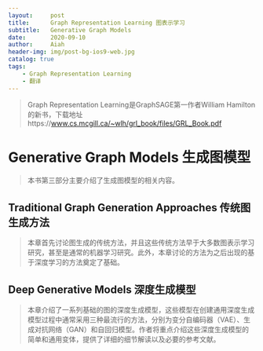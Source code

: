```yaml
---
layout:     post
title:      Graph Representation Learning 图表示学习
subtitle:   Generative Graph Models
date:       2020-09-10
author:     Aiah
header-img: img/post-bg-ios9-web.jpg
catalog: true
tags:
    - Graph Representation Learning
    - 翻译
---
```

>Graph Representation Learning是GraphSAGE第一作者William Hamilton的新书，下载地址https://www.cs.mcgill.ca/~wlh/grl_book/files/GRL_Book.pdf

# Generative Graph Models 生成图模型

>本书第三部分主要介绍了生成图模型的相关内容。

## Traditional Graph Generation Approaches 传统图生成方法

>本章首先讨论图生成的传统方法，并且这些传统方法早于大多数图表示学习研究，甚至是通常的机器学习研究。此外，本章讨论的方法为之后出现的基于深度学习的方法奠定了基础。

## Deep Generative Models 深度生成模型

>本章介绍了一系列基础的图的深度生成模型，这些模型在创建通用深度生成模型过程中通常采用三种最流行的方法，分别为变分自编码器（VAE）、生成对抗网络（GAN）和自回归模型。作者将重点介绍这些深度生成模型的简单和通用变体，提供了详细的细节解读以及必要的参考文献。
